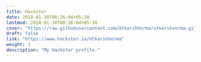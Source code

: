 ```yaml
---
title: Hackster
date: 2018-01-30T00:26:04+05:30
lastmod: 2018-01-30T00:26:04+05:30
cover: "https://raw.githubusercontent.com/UtkarshVerma/utkarshverma.github.io/source/static/images/hackster.png"
draft: false
link: "https://www.hackster.io/UtkarshVerma"
weight: 3
description: "My Hackster profile."
---
```

